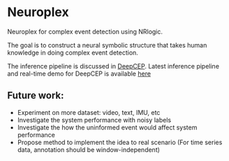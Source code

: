 # Neuroplex
Neuroplex for complex event detection using NRlogic. 

The goal is to construct a neural symbolic structure that takes human knowledge in doing complex event detection. 

The inference pipeline is discussed in [DeepCEP](https://ieeexplore.ieee.org/document/8784054). Latest inference pipeline and real-time demo for DeepCEP is available [here](https://github.com/nesl/DeepCEPppDemo)


## Future work:
- Experiment on more dataset: video, text, IMU, etc
- Investigate the system performance with noisy labels
- Investigate the how the uninformed event would affect system performance 
- Propose method to implement the idea to real scenario (For time series data, annotation should be window-independent)
